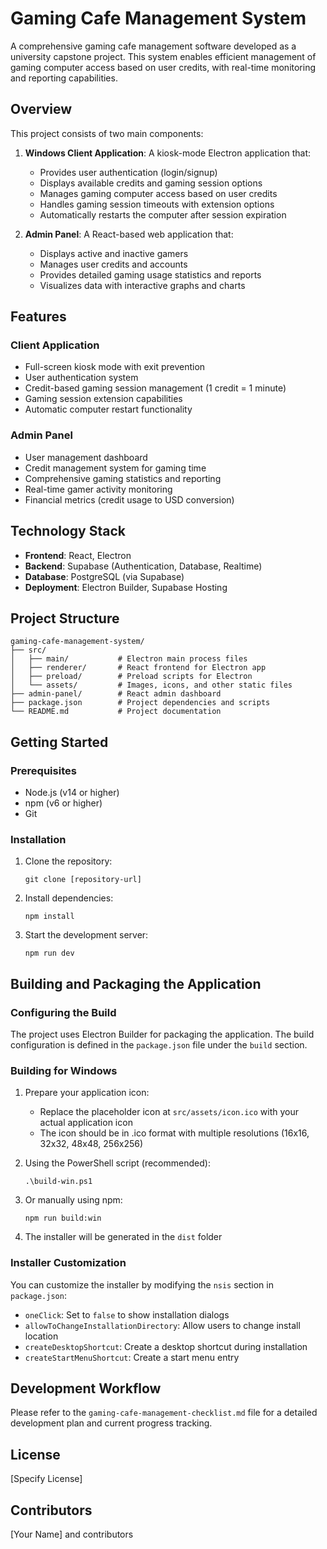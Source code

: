 # Gaming Cafe Management System

A comprehensive gaming cafe management software developed as a university capstone project. This system enables efficient management of gaming computer access based on user credits, with real-time monitoring and reporting capabilities.

## Overview

This project consists of two main components:

1. **Windows Client Application**: A kiosk-mode Electron application that:

   - Provides user authentication (login/signup)
   - Displays available credits and gaming session options
   - Manages gaming computer access based on user credits
   - Handles gaming session timeouts with extension options
   - Automatically restarts the computer after session expiration

2. **Admin Panel**: A React-based web application that:
   - Displays active and inactive gamers
   - Manages user credits and accounts
   - Provides detailed gaming usage statistics and reports
   - Visualizes data with interactive graphs and charts

## Features

### Client Application

- Full-screen kiosk mode with exit prevention
- User authentication system
- Credit-based gaming session management (1 credit = 1 minute)
- Gaming session extension capabilities
- Automatic computer restart functionality

### Admin Panel

- User management dashboard
- Credit management system for gaming time
- Comprehensive gaming statistics and reporting
- Real-time gamer activity monitoring
- Financial metrics (credit usage to USD conversion)

## Technology Stack

- **Frontend**: React, Electron
- **Backend**: Supabase (Authentication, Database, Realtime)
- **Database**: PostgreSQL (via Supabase)
- **Deployment**: Electron Builder, Supabase Hosting

## Project Structure

```
gaming-cafe-management-system/
├── src/
│   ├── main/           # Electron main process files
│   ├── renderer/       # React frontend for Electron app
│   ├── preload/        # Preload scripts for Electron
│   └── assets/         # Images, icons, and other static files
├── admin-panel/        # React admin dashboard
├── package.json        # Project dependencies and scripts
└── README.md           # Project documentation
```

## Getting Started

### Prerequisites

- Node.js (v14 or higher)
- npm (v6 or higher)
- Git

### Installation

1. Clone the repository:

   ```
   git clone [repository-url]
   ```

2. Install dependencies:

   ```
   npm install
   ```

3. Start the development server:
   ```
   npm run dev
   ```

## Building and Packaging the Application

### Configuring the Build

The project uses Electron Builder for packaging the application. The build configuration is defined in the `package.json` file under the `build` section.

### Building for Windows

1. Prepare your application icon:

   - Replace the placeholder icon at `src/assets/icon.ico` with your actual application icon
   - The icon should be in .ico format with multiple resolutions (16x16, 32x32, 48x48, 256x256)

2. Using the PowerShell script (recommended):
   ```
   .\build-win.ps1
   ```
3. Or manually using npm:

   ```
   npm run build:win
   ```

4. The installer will be generated in the `dist` folder

### Installer Customization

You can customize the installer by modifying the `nsis` section in `package.json`:

- `oneClick`: Set to `false` to show installation dialogs
- `allowToChangeInstallationDirectory`: Allow users to change install location
- `createDesktopShortcut`: Create a desktop shortcut during installation
- `createStartMenuShortcut`: Create a start menu entry

## Development Workflow

Please refer to the `gaming-cafe-management-checklist.md` file for a detailed development plan and current progress tracking.

## License

[Specify License]

## Contributors

[Your Name] and contributors
